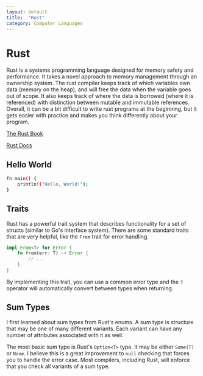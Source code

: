 ```yaml
---
layout: default
title:  "Rust"
category: Computer Languages
---
```


# Rust
Rust is a systems programming language designed for memory safety
and performance. It takes a novel approach to memory management
through an ownership system. The rust compiler keeps track of which
variables own data (memory on the heap), and will free the data when
the variable goes out of scope. It also keeps track of where the data
is borrowed (where it is referenced) with distinction between mutable
and immutable references. Overall, it can be a bit difficult to write
rust programs at the beginning, but it gets easier with practice and
makes you think differently about your program.

[The Rust Book](https://doc.rust-lang.org/stable/book/)

[Rust Docs](https://docs.rs/)

## Hello World
```bash
fn main() {
    println!("Hello, World!");
}
```

## Traits
Rust has a powerful trait system that describes functionality for
a set of structs (similar to Go's interface system). There are some
standard traits that are very helpful, like the `From` trait for
error handling.

```rust
impl From<T> for Error {
    fn from(err: T) -> Error {
        // ...
    }
}
```

By implementing this trait, you can use a common error type and the `?`
operator will automatically convert between types when returning.

## Sum Types
I first learned about sum types from Rust's enums. A sum type is structure
that may be one of many different variants. Each variant can have any number
of attributes associated with it as well.

The most basic sum type is Rust's `Option<T>` type. It may be either
`Some(T)` or `None`. I believe this is a great improvement to `null`
checking that forces you to handle the error case. Most compilers,
including Rust, will enforce that you check all variants of a sum type.
